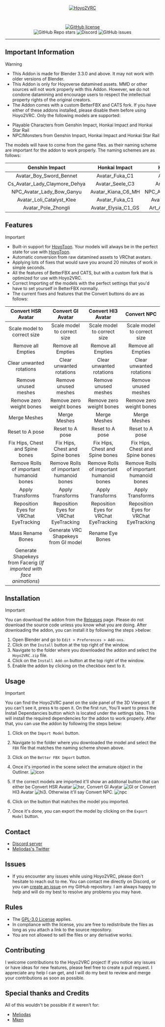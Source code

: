 <br>
<p align="center">
    <a href="https://github.com/Melioli/Hoyo2VRC"><img src="https://melioli.moe/yej7m.png" alt="Hoyo2VRC"/></a>
</p><br>

<p align="center">
    <a href="https://github.com/Melioli/Hoyo2VRC/blob/main/LICENSE"><img alt="GitHub license" src="https://img.shields.io/badge/License-GPL--3.0-702963?style=for-the-badge"></a><br>
    <img alt="GitHub Repo stars" src="https://img.shields.io/github/stars/Melioli/Hoyo2VRC?style=for-the-badge"
"></a>
    <img alt="Discord" src="https://img.shields.io/discord/1129811149416824934?style=for-the-badge"
"></a>
    <img alt="GitHub issues" src="https://img.shields.io/github/issues/Melioli/Hoyo2VRC?style=for-the-badge"
"></a>
</p>


---

## Important Information
> [!WARNING]
> * This Addon is made for Blender 3.3.0 and above. It may not work with older versions of Blender.
> * This Addon is only for Hoyoverse datamined assets. MMD or other sources will not work properly with this Addon. However, we do not condone datamining and encourage users to respect the intellectual property rights of the original creators.
> * The Addon comes with a custom BetterFBX and CATS fork. If you have either of these addons installed, please disable them before using Hoyo2VRC.
> Only the following models are supported:
> - Playable Characters from Genshin Impact, Honkai Impact and Honkai Star Rail
> - NPC/Monsters from Genshin Impact, Honkai Impact and Honkai Star Rail

The models will have to come from the game files. as their naming scheme are important for the addon to work properly. The naming schemes are as follows:

| Genshin Impact | Honkai Impact | Honkai Star Rail |
| :-----: | :--: | :--------------------: | 
| Avatar_Boy_Sword_Bennet |  Avatar_Fuka_C1  | Avatar_Arlan_00 |
| Cs_Avatar_Lady_Claymore_Dehya | Avatar_Seele_C3 | Art_DanHengIL_00 |
| NPC_Avatar_Lady_Bow_Ganyu | Avatar_Kiana_C6_MH | NPC_Avatar_Lady_Kafka_00 |
| Avatar_Loli_Catalyst_Klee | Avatar_Fuka_C1 | Avatar_Maid_Seele_00|
| Avatar_Pole_Zhongli | Avatar_Elysia_C1_GS | Art_Avatar_Kid_Bailu_25 |


## Features
> [!IMPORTANT]
> * Built-in support for [HoyoToon](https://github.com/Melioli/HoyoToon). Your models will always be in the perfect state for use with [HoyoToon](https://github.com/Melioli/HoyoToon).
> * Automatic conversion from raw datamined assets to VRChat avatars.
> * Applying lots of fixes that would save you around 20 minutes of work in simple seconds.
> * All the features of BetterFBX and CATS, but with a custom fork that is optimized for use with Hoyo2VRC.
> * Correct Importing of the models with the perfect settings that you'd have to set yourself in BetterFBX normally.
> * The current fixes and features that the Convert buttons do are as follows:

| Convert HSR Avatar | Convert GI Avatar | Convert HI3 Avatar | Convert NPC |
| :-----: | :--: | :--------------------: | :--------------------: |
| Scale model to correct size | Scale model to correct size | Scale model to correct size | Scale model to correct size |
| Remove all Empties | Remove all Empties | Remove all Empties | Remove all Empties |
| Clear unwanted rotations| Clear unwanted rotations| Clear unwanted rotations| Clear unwanted rotations|
| Remove unused meshes | Remove unused meshes | Remove unused meshes | Remove unused meshes |
| Remove zero weight bones | Remove zero weight bones | Remove zero weight bones | Remove zero weight bones |
| Merge Meshes | Merge Meshes | Merge Meshes | Merge Meshes |
| Reset to A pose | Reset to A pose | Reset to A pose | Reset to A pose |
| Fix Hips, Chest and Spine bones | Fix Hips, Chest and Spine bones | Fix Hips, Chest and Spine bones | Fix Hips, Chest and Spine bones |
| Remove Rolls of important humanoid bones | Remove Rolls of important humanoid bones | Remove Rolls of important humanoid bones | Remove Rolls of important humanoid bones |
| Apply Transforms | Apply Transforms | Apply Transforms | Apply Transforms |
| Reposition Eyes for VRChat EyeTracking | Reposition Eyes for VRChat EyeTracking | Reposition Eyes for VRChat EyeTracking | Reposition Eyes for VRChat EyeTracking |
| Mass Rename Bones | Generate VRC Shapekeys from GI model | Rename Eye Bones |  |
| Generate Shapekeys from Facerig (*If imported with face animations*) | | | |


## Installation
> [!IMPORTANT]
> You can download the addon from the [Releases](https://github.com/Melioli/Hoyo2VRC/releases) page. Please do not download the source code unless you know what you are doing. 
> After downloading the addon, you can install it by following the steps >below:
> 1. Open Blender and go to `Edit > Preferences > Add-ons`.
> 2. Click on the `Install` button at the top right of the window.
> 3. Navigate to the folder where you downloaded the addon and select the `Hoyo2VRC.zip` file.
> 4. Click on the `Install Add-on` button at the top right of the window.
> 5. Enable the addon by clicking on the checkbox next to it.

## Usage
> [!IMPORTANT]
> You can find the Hoyo2VRC panel on the side panel of the 3D Viewport. If you can't see it, press `N` to open it.
> On the first run, You'll want to press the Install Dependancies button which is located under the settings tabs. This will install the required dependencies for the addon to work properly. 
> After that, you can use the addon by following the steps below:
> 1. Click on the `Import Model` button.
> 2. Navigate to the folder where you downloaded the model and select the `FBX` file that matches the naming scheme shown above.
> 3. Click on the `Better FBX Import` button.
> 4. Once it's imported in the scene select the armature object in the Outliner. ![icon](https://github.com/Melioli/Hoyo2VRC/assets/31974197/f7773a92-b168-4d34-9513-22306a7f2838)
>
> 5. If the correct models are imported it'll show an additonal button that can either be Convert HSR Avatar ![hsr](https://github.com/Melioli/Hoyo2VRC/assets/31974197/13f7d791-c5e2-479d-b8de-eedce3be0e5d), Convert GI Avatar ![GI](https://github.com/Melioli/Hoyo2VRC/assets/31974197/18701bd5-cad0-4b11-b126-b6c9a680c258) or Convert HI3 Avatar ![hi3](https://github.com/Melioli/Hoyo2VRC/assets/31974197/ff2c6e95-a54d-4d79-8aa5-6bc827f16b57). Otherwise it'll say Convert NPC. ![npc](https://github.com/Melioli/Hoyo2VRC/assets/31974197/6c77ae80-2c98-4856-a001-77b028498a6c)
>
> 7. Click on the button that matches the model you imported.
> 8. Once it's done, you can export the model by clicking on the `Export Model` button.

## Contact
- [Discord server](https://discord.gg/meliverse)
- [Meliodas's Twitter](https://twitter.com/Meliodas7DL)

## Issues
- If you encounter any issues while using Hoyo2VRC, please don't hesitate to reach out to me. You can contact me directly on Discord, or you can [create an issue](https://github.com/Melioli/Hoyo2VRC/issues/new/choose) on my GitHub repository. I am always happy to help and will do my best to resolve any problems you may have.

## Rules
- The [GPL-3.0 License](https://github.com/Melioli/Hoyo2VRC/blob/main/LICENSE) applies.
- In compliance with the license, you are free to redistribute the files as long as you attach a link to the source repository.
- You are not allowed to sell the files or any derivative works.


## Contributing
I welcome contributions to the Hoyo2VRC project! If you notice any issues or have ideas for new features, please feel free to create a pull request. I appreciate any help I can get, and I will do my best to review and merge your contributions as soon as possible.

## Special thanks and Credits
All of this wouldn't be possible if it weren't for:
- [Meliodas](https://github.com/Melioli)
- [Mken](https://github.com/michael-gh1)

